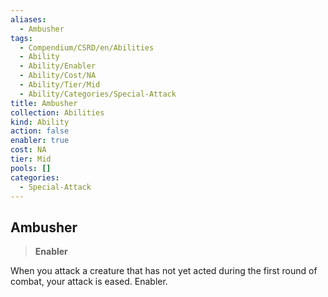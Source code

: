 ```yaml
---
aliases:
  - Ambusher
tags:
  - Compendium/CSRD/en/Abilities
  - Ability
  - Ability/Enabler
  - Ability/Cost/NA
  - Ability/Tier/Mid
  - Ability/Categories/Special-Attack
title: Ambusher
collection: Abilities
kind: Ability
action: false
enabler: true
cost: NA
tier: Mid
pools: []
categories:
  - Special-Attack
---
```

## Ambusher    
>**Enabler**  
    
When you attack a creature that has not yet acted during the first round of combat, your attack is eased. Enabler.
